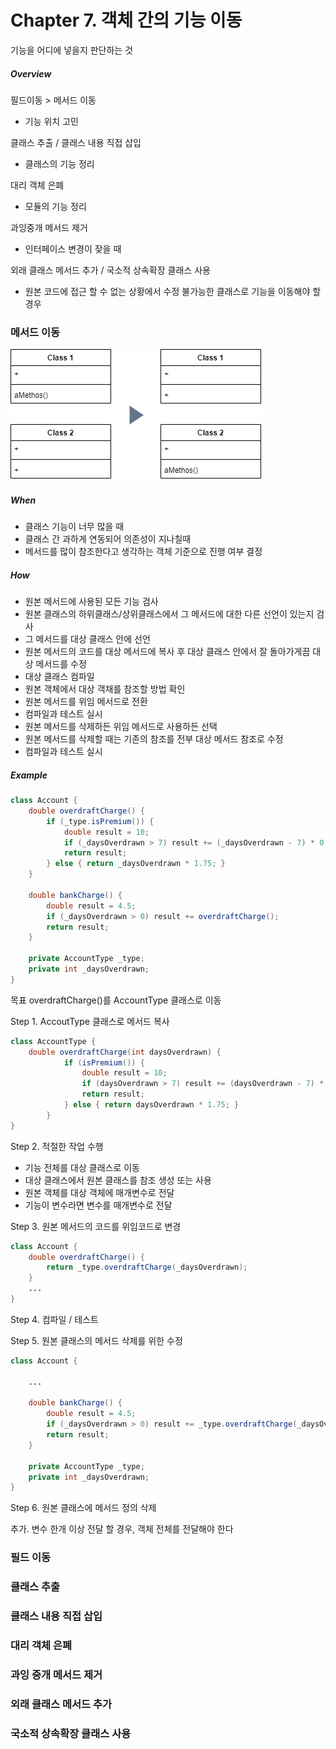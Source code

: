 # Chapter 7. 객체 간의 기능 이동

기능을 어디에 넣을지 판단하는 것

##### Overview

필드이동 > 메서드 이동  
- 기능 위치 고민

클래스 추출 / 클래스 내용 직접 삽입 
- 클래스의 기능 정리

대리 객체 은폐 
- 모듈의 기능 정리

과잉중개 메서드 제거 
- 인터페이스 변경이 잦을 때

외래 클래스 메서드 추가 / 국소적 상속확장 클래스 사용 
- 원본 코드에 접근 할 수 없는 상황에서 수정 불가능한 클래스로 기능을 이동해야 할 경우 

### 메서드 이동

![move-method](move-method-01.png)

##### When
- 클래스 기능이 너무 많을 때
- 클래스 간 과하게 연동되어 의존성이 지나칠때
- 메서드를 많이 참조한다고 생각하는 객체 기준으로 진행 여부 결정

##### How
- 원본 메서드에 사용된 모든 기능 검사
- 원본 클래스의 하위클래스/상위클래스에서 그 메서드에 대한 다른 선언이 있는지 검사
- 그 메서드를 대상 클래스 안에 선언
- 원본 메서드의 코드를 대상 메서드에 복사 후 대상 클래스 안에서 잘 돌아가게끔 대상 메서드를 수정
- 대상 클래스 컴파일
- 원본 객체에서 대상 객채를 참조할 방법 확인
- 원본 메서드를 위임 메서드로 전환
- 컴파일과 테스트 실시
- 원본 메서드를 삭제하든 위임 메서드로 사용하든 선택
- 원본 메서드를 삭제할 때는 기존의 참조를 전부 대상 메서드 참조로 수정
- 컴파일과 테스트 실시

##### Example

```java
class Account {
    double overdraftCharge() {
        if (_type.isPremium()) {
            double result = 10;
            if (_daysOverdrawn > 7) result += (_daysOverdrawn - 7) * 0.85;
            return result;
        } else { return _daysOverdrawn * 1.75; }
    }
    
    double bankCharge() {
        double result = 4.5;
        if (_daysOverdrawn > 0) result += overdraftCharge();
        return result;
    }
    
    private AccountType _type;
    private int _daysOverdrawn;
}
```

목표 overdraftCharge()를 AccountType 클래스로 이동

Step 1. AccoutType 클래스로 메서드 복사
```java
class AccountType {
    double overdraftCharge(int daysOverdrawn) {
            if (isPremium()) {
                double result = 10;
                if (daysOverdrawn > 7) result += (daysOverdrawn - 7) * 0.85;
                return result;
            } else { return daysOverdrawn * 1.75; }
        }
}
```

Step 2. 적절한 작업 수행
- 기능 전체를 대상 클래스로 이동
- 대상 클래스에서 원본 클래스를 참조 생성 또는 사용
- 원본 객체를 대상 객체에 매개변수로 전달
- 기능이 변수라면 변수를 매개변수로 전달

Step 3. 원본 메서드의 코드를 위임코드로 변경
```java
class Account {
    double overdraftCharge() {
        return _type.overdraftCharge(_daysOverdrawn);
    }
    ...
}
```

Step 4. 컴파일 / 테스트

Step 5. 원본 클래스의 메서드 삭제를 위한 수정
```java
class Account {
    
    ...
    
    double bankCharge() {
        double result = 4.5;
        if (_daysOverdrawn > 0) result += _type.overdraftCharge(_daysOverdrawn);
        return result;
    }
    
    private AccountType _type;
    private int _daysOverdrawn;
}
```

Step 6. 원본 클래스에 메서드 정의 삭제

추가. 변수 한개 이상 전달 할 경우, 객체 전체를 전달해야 한다

### 필드 이동
### 클래스 추출
### 클래스 내용 직접 삽입
### 대리 객체 은폐
### 과잉 중개 메서드 제거
### 외래 클래스 메서드 추가
### 국소적 상속확장 클래스 사용

